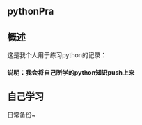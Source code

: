 ## pythonPra 
## 概述

这是我个人用于练习python的记录：



#### 说明：我会将自己所学的python知识push上来

## 自己学习
<!-- ![Alt text](pic1.png) -->
日常备份~
